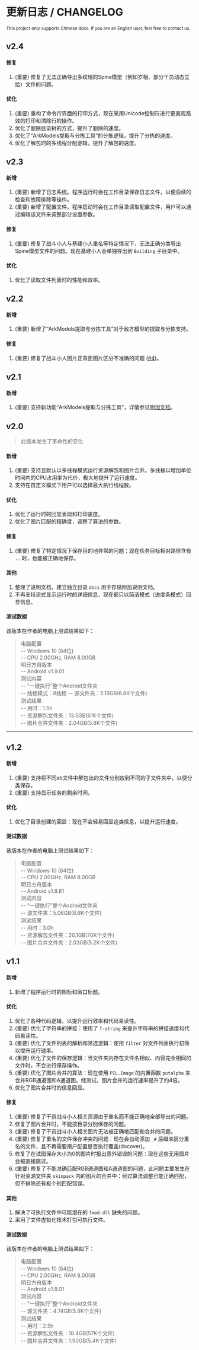 更新日志 / CHANGELOG
==========
<sup> This project only supports Chinese docs. If you are an English user, feel free to contact us. </sup>

## v2.4
#### 修复
1. (重要) 修复了无法正确导出多纹理的Spine模型（例如岁相、部分干员动态立绘）文件的问题。

#### 优化
1. (重要) 重构了命令行界面的打印方式，现在采用Unicode控制符进行更美观高效的打印和清除行的操作。
2. 优化了删除目录树的方式，提升了删除的速度。
3. 优化了“ArkModels提取与分拣工具”的分拣逻辑，提升了分拣的速度。
4. 优化了解包时的多线程分配逻辑，提升了解包的速度。


## v2.3
#### 新增
1. (重要) 新增了日志系统。程序运行时会在工作目录保存日志文件，以便后续的检查和故障排除等操作。
2. (重要) 新增了配置文件。程序启动时会在工作目录读取配置文件，用户可以通过编辑该文件来调整部分设置参数。

#### 修复
1. (重要) 修复了战斗小人与基建小人重名等特定情况下，无法正确分类导出Spine模型文件的问题。现在基建小人会单独导出到 `Building` 子目录中。

#### 优化
1. 优化了读取文件列表时的性能和效率。


## v2.2
#### 新增
1. (重要) 新增了“ArkModels提取与分拣工具”对于敌方模型的提取与分拣支持。

#### 修复
1. (重要) 修复了战斗小人图片正背面图片区分不准确的问题 ([#4](https://github.com/isHarryh/Ark-Unpacker/issues/4))。


## v2.1
#### 新增
1. (重要) 支持新功能“ArkModels提取与分拣工具”，详情参见[附加文档](docs/ArkModelsRepoKit.md)。


## v2.0
> 此版本发生了革命性的变化
#### 新增
1. (重要) 支持且默认以多线程模式运行资源解包和图片合并。多线程以增加单位时间内的CPU占用率为代价，极大地提升了运行速度。
2. 支持在自定义模式下用户可以选择最大执行线程数。

#### 优化
1. 优化了运行时的回显表现和打印速度。
2. 优化了图片匹配的精确度，调整了算法的参数。

#### 修复
1. (重要) 修复了特定情况下保存目的地异常的问题：现在任务目标相对路径含有 `..` 时，也能被正确地保存。

#### 其他
1. 整理了说明文档，建立独立目录 `docs` 用于存储附加说明文档。
2. 不再支持流式显示运行时的详细信息，现在都只以简洁模式（进度条模式）回显信息。

#### 测试数据
该版本在作者的电脑上测试结果如下：
> 电脑配置  
> -- Windows 10 (64位)  
> -- CPU 2.00GHz, RAM 8.00GB  
> 明日方舟版本  
> -- Android v1.9.01  
> 测试内容  
> -- “一键执行”整个Android文件夹  
> -- 线程模式：8线程
> -- 源文件夹：5.19GB(6.8K个文件)  
> 测试结果  
> -- 用时：1.5h  
> -- 资源解包文件夹：13.5GB(61K个文件)  
> -- 图片合并文件夹：2.04GB(5.8K个文件)  

-----

## v1.2
#### 新增
1. (重要) 支持将不同ab文件中解包出的文件分别放到不同的子文件夹中，以便分类保存。
2. (重要) 支持显示任务的剩余时间。

#### 优化
1. 优化了目录创建的回显：现在不会轻易回显这类信息，以提升运行速度。

#### 测试数据
该版本在作者的电脑上测试结果如下：
> 电脑配置  
> -- Windows 10 (64位)  
> -- CPU 2.00GHz, RAM 8.00GB  
> 明日方舟版本  
> -- Android v1.8.81  
> 测试内容  
> -- “一键执行”整个Android文件夹  
> -- 源文件夹：5.06GB(6.6K个文件)  
> 测试结果  
> -- 用时：3.0h  
> -- 资源解包文件夹：20.1GB(70K个文件)  
> -- 图片合并文件夹：2.03GB(5.2K个文件)  


## v1.1
#### 新增
1. 新增了程序运行时的图标和窗口标题。

#### 优化
1. 优化了各种代码逻辑，以提升运行效率和代码易读性。
2. (重要) 优化了字符串的拼接：使用了 `f-string` 来提升字符串的拼接速度和代码易读性。
3. (重要) 优化了文件列表的解析和筛选逻辑：使用 `filter` 对文件列表执行初筛以提升运行速率。
4. (重要) 优化了文件的保存逻辑：当文件夹内存在文件名相似、内容完全相同的文件时，不会进行保存操作。
5. (重要) 优化了图片合并的算法：现在使用 `PIL.Image` 的内置函数 `putalpha` 来合并RGB通道图和A通道图。经测试，图片合并的运行速率提升了约4倍。
6. 优化了图片合并时的信息回显。

#### 修复
1. (重要) 修复了干员战斗小人相关资源由于重名而不能正确地全部导出的问题。
2. 修复了图片合并时，不能按目录分别保存的问题。
3. (重要) 修复了干员战斗小人相关图片无法被正确地匹配和合并的问题。
4. (重要) 修复了重名的文件保存冲突的问题：现在会自动添加 `_#` 后缀来区分重名的文件，且不再需要用户配置是否执行覆盖(docover)。
5. 修复了在试图保存大小为0的图片时报出意外错误的问题：现在这些无用图片会被直接跳过。
6. (重要) 修复了不能准确匹配RGB通道图和A通道图的问题，此问题主要发生在针对资源文件夹 `skinpack` 内的图片的合并中：经过算法调整已能正确匹配，但不排除还有极个别匹配错误。

#### 其他
1. 解决了可执行文件中可能潜在的 `fmod.dll` 缺失的问题。
2. 采用了文件虚拟化技术打包可执行文件。

#### 测试数据
该版本在作者的电脑上测试结果如下：
> 电脑配置  
> -- Windows 10 (64位)  
> -- CPU 2.00GHz, RAM 8.00GB  
> 明日方舟版本  
> -- Android v1.8.01  
> 测试内容  
> -- “一键执行”整个Android文件夹  
> -- 源文件夹：4.74GB(5.9K个文件)  
> 测试结果  
> -- 用时：2.5h  
> -- 资源解包文件夹：18.4GB(57K个文件)  
> -- 图片合并文件夹：1.90GB(5.4K个文件)  
